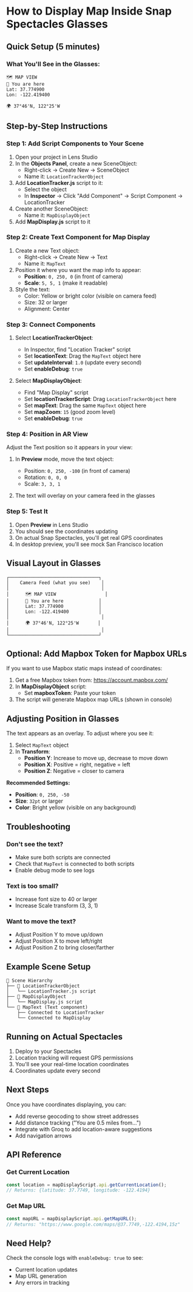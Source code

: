 # How to Display Map Inside Snap Spectacles Glasses

## Quick Setup (5 minutes)

### What You'll See in the Glasses:
```
🗺️ MAP VIEW
📍 You are here
Lat: 37.774900
Lon: -122.419400

🌍 37°46'N, 122°25'W
```

## Step-by-Step Instructions

### Step 1: Add Script Components to Your Scene

1. Open your project in Lens Studio
2. In the **Objects Panel**, create a new SceneObject:
   - Right-click → Create New → SceneObject
   - Name it: `LocationTrackerObject`
3. Add **LocationTracker.js** script to it:
   - Select the object
   - In **Inspector** → Click "Add Component" → Script Component → LocationTracker
4. Create another SceneObject:
   - Name it: `MapDisplayObject`
5. Add **MapDisplay.js** script to it

### Step 2: Create Text Component for Map Display

1. Create a new Text object:
   - Right-click → Create New → Text
   - Name it: `MapText`
2. Position it where you want the map info to appear:
   - **Position**: `0, 250, 0` (in front of camera)
   - **Scale**: `5, 5, 1` (make it readable)
3. Style the text:
   - Color: Yellow or bright color (visible on camera feed)
   - Size: 32 or larger
   - Alignment: Center

### Step 3: Connect Components

1. Select **LocationTrackerObject**:
   - In Inspector, find "Location Tracker" script
   - Set **locationText**: Drag the `MapText` object here
   - Set **updateInterval**: `1.0` (update every second)
   - Set **enableDebug**: `true`

2. Select **MapDisplayObject**:
   - Find "Map Display" script
   - Set **locationTrackerScript**: Drag `LocationTrackerObject` here
   - Set **mapText**: Drag the same `MapText` object here
   - Set **mapZoom**: `15` (good zoom level)
   - Set **enableDebug**: `true`

### Step 4: Position in AR View

Adjust the Text position so it appears in your view:

1. In **Preview** mode, move the text object:
   - Position: `0, 250, -100` (in front of camera)
   - Rotation: `0, 0, 0`
   - Scale: `3, 3, 1`

2. The text will overlay on your camera feed in the glasses

### Step 5: Test It

1. Open **Preview** in Lens Studio
2. You should see the coordinates updating
3. On actual Snap Spectacles, you'll get real GPS coordinates
4. In desktop preview, you'll see mock San Francisco location

## Visual Layout in Glasses

```
┌─────────────────────────────────┐
│    Camera Feed (what you see)    │
│                                  │
│      🗺️ MAP VIEW                  │
│      📍 You are here             │
│      Lat: 37.774900             │
│      Lon: -122.419400           │
│                                  │
│      🌍 37°46'N, 122°25'W       │
│                                  │
└─────────────────────────────────┘
```

## Optional: Add Mapbox Token for Mapbox URLs

If you want to use Mapbox static maps instead of coordinates:

1. Get a free Mapbox token from: https://account.mapbox.com/
2. In **MapDisplayObject** script:
   - Set **mapboxToken**: Paste your token
3. The script will generate Mapbox map URLs (shown in console)

## Adjusting Position in Glasses

The text appears as an overlay. To adjust where you see it:

1. Select `MapText` object
2. In **Transform**:
   - **Position Y**: Increase to move up, decrease to move down
   - **Position X**: Positive = right, negative = left
   - **Position Z**: Negative = closer to camera

**Recommended Settings:**
- **Position**: `0, 250, -50`
- **Size**: `32pt` or larger
- **Color**: Bright yellow (visible on any background)

## Troubleshooting

### Don't see the text?
- Make sure both scripts are connected
- Check that `MapText` is connected to both scripts
- Enable debug mode to see logs

### Text is too small?
- Increase font size to 40 or larger
- Increase Scale transform (3, 3, 1)

### Want to move the text?
- Adjust Position Y to move up/down
- Adjust Position X to move left/right
- Adjust Position Z to bring closer/farther

## Example Scene Setup

```
📁 Scene Hierarchy
├── 📁 LocationTrackerObject
│   └── LocationTracker.js script
├── 📁 MapDisplayObject  
│   └── MapDisplay.js script
└── 📄 MapText (Text component)
    ├── Connected to LocationTracker
    └── Connected to MapDisplay
```

## Running on Actual Spectacles

1. Deploy to your Spectacles
2. Location tracking will request GPS permissions
3. You'll see your real-time location coordinates
4. Coordinates update every second

## Next Steps

Once you have coordinates displaying, you can:
- Add reverse geocoding to show street addresses
- Add distance tracking ("You are 0.5 miles from...")
- Integrate with Groq to add location-aware suggestions
- Add navigation arrows

## API Reference

### Get Current Location
```javascript
const location = mapDisplayScript.api.getCurrentLocation();
// Returns: {latitude: 37.7749, longitude: -122.4194}
```

### Get Map URL
```javascript
const mapURL = mapDisplayScript.api.getMapURL();
// Returns: "https://www.google.com/maps/@37.7749,-122.4194,15z"
```

## Need Help?

Check the console logs with `enableDebug: true` to see:
- Current location updates
- Map URL generation
- Any errors in tracking

